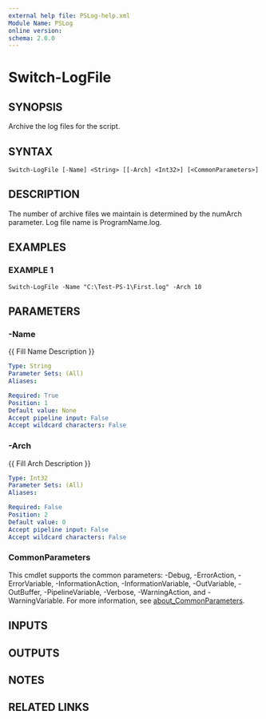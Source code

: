 ```yaml
---
external help file: PSLog-help.xml
Module Name: PSLog
online version:
schema: 2.0.0
---
```


# Switch-LogFile

## SYNOPSIS
Archive the log files for the script.

## SYNTAX

```
Switch-LogFile [-Name] <String> [[-Arch] <Int32>] [<CommonParameters>]
```

## DESCRIPTION
The number of archive files we maintain is determined by the numArch parameter.
    Log file name is ProgramName.log.

## EXAMPLES

### EXAMPLE 1
```
Switch-LogFile -Name "C:\Test-PS-1\First.log" -Arch 10
```

## PARAMETERS

### -Name
{{ Fill Name Description }}

```yaml
Type: String
Parameter Sets: (All)
Aliases:

Required: True
Position: 1
Default value: None
Accept pipeline input: False
Accept wildcard characters: False
```

### -Arch
{{ Fill Arch Description }}

```yaml
Type: Int32
Parameter Sets: (All)
Aliases:

Required: False
Position: 2
Default value: 0
Accept pipeline input: False
Accept wildcard characters: False
```

### CommonParameters
This cmdlet supports the common parameters: -Debug, -ErrorAction, -ErrorVariable, -InformationAction, -InformationVariable, -OutVariable, -OutBuffer, -PipelineVariable, -Verbose, -WarningAction, and -WarningVariable. For more information, see [about_CommonParameters](http://go.microsoft.com/fwlink/?LinkID=113216).

## INPUTS

## OUTPUTS

## NOTES

## RELATED LINKS
